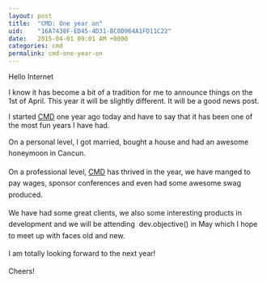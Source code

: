 ```yaml
---
layout: post
title:  "CMD: One year on"
uid:	"16A7438F-ED45-4D31-BC0D964A1FD11C22"
date:   2015-04-01 09:01 AM +0000
categories: cmd
permalink: cmd-one-year-on
---
```

<p>Hello Internet</p>

<p>I know it has become a bit of a tradition for me to announce things on the 1st of April. This year it will be slightly different. It will be a good news post.&nbsp;</p>

<p>I started <a href="http://charliemikedelta.com">CMD</a> one year ago today and have to say that it has been one of the most fun years I have had.&nbsp;</p>

<p><span style="line-height: 1.6em;">On a personal level, I got married, bought a house and had an awesome honeymoon in Cancun.&nbsp;</span></p>

<p><span style="line-height: 1.6em;">On a professional level, <a href="http://charliemikedelta.com">CMD</a> has thrived in the year, we have manged to pay wages, sponsor conferences and even had some awesome swag produced.&nbsp;</span></p>

<p><span style="line-height: 1.6em;">We have had some great clients, we also some interesting products in development and&nbsp;we will be attending &nbsp;dev.objective() in May which I hope to meet up with faces old and new.&nbsp;</span></p>

<p><span style="line-height: 20.7999992370605px;">I am totally looking forward to the next year!&nbsp;</span></p>

<p><span style="line-height: 20.7999992370605px;">Cheers!</span></p>

<p>&nbsp;</p>

<p>&nbsp;</p>
